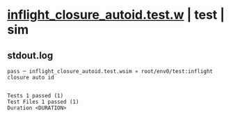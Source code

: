 # [inflight_closure_autoid.test.w](../../../../../examples/tests/valid/inflight_closure_autoid.test.w) | test | sim

## stdout.log
```log
pass ─ inflight_closure_autoid.test.wsim » root/env0/test:inflight closure auto id
 
 
Tests 1 passed (1)
Test Files 1 passed (1)
Duration <DURATION>
```

